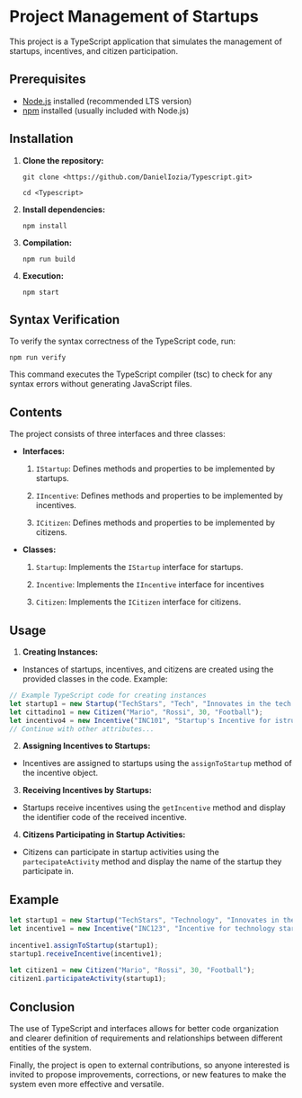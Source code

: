 # Project Management of Startups

This project is a TypeScript application that simulates the management of startups, incentives, and citizen participation.

## Prerequisites

- [Node.js](https://nodejs.org/) installed (recommended LTS version)
- [npm](https://www.npmjs.com/) installed (usually included with Node.js)

## Installation

1. **Clone the repository:**

   ```
   git clone <https://github.com/DanielIozia/Typescript.git>
    ```
    ```
    cd <Typescript>
    ```

 2. **Install dependencies:**

    ```
    npm install 
    ```

  3. **Compilation:**

      ```
      npm run build 
      ```

  4. **Execution:**

      ```
      npm start 
      ```


## Syntax Verification

To verify the syntax correctness of the TypeScript code, run:

```
npm run verify
```
This command executes the TypeScript compiler (tsc) to check for any syntax errors without generating JavaScript files.


## Contents

The project consists of three interfaces and three classes:

- **Interfaces:**
  1. `IStartup`: Defines methods and properties to be implemented by startups.

  2. `IIncentive`: Defines methods and properties to be implemented by incentives.

  3. `ICitizen`: Defines methods and properties to be implemented by citizens.

- **Classes:**
  1. `Startup`: Implements the `IStartup` interface for startups.

  2. `Incentive`: Implements the `IIncentive` interface for incentives

  3. `Citizen`: Implements the `ICitizen` interface for citizens.



## Usage

1. **Creating Instances:**
- Instances of startups, incentives, and citizens are created using the provided classes in the code. Example:

 ```typescript
 // Example TypeScript code for creating instances
let startup1 = new Startup("TechStars", "Tech", "Innovates in the tech sector", "Software development");
let cittadino1 = new Citizen("Mario", "Rossi", 30, "Football");
let incentivo4 = new Incentive("INC101", "Startup's Incentive for istruction", 60000, "Istruction");
// Continue with other attributes...

 ```

2. **Assigning Incentives to Startups:**
- Incentives are assigned to startups using the `assignToStartup` method of the incentive object.

3. **Receiving Incentives by Startups:**
- Startups receive incentives using the `getIncentive` method and display the identifier code of the received incentive.

4. **Citizens Participating in Startup Activities:**
- Citizens can participate in startup activities using the `partecipateActivity` method and display the name of the startup they participate in.

## Example

```typescript
let startup1 = new Startup("TechStars", "Technology", "Innovates in the tech sector", "Software development");
let incentive1 = new Incentive("INC123", "Incentive for technology startups", 50000, "Technology sector");
  
incentive1.assignToStartup(startup1);
startup1.receiveIncentive(incentive1);
  
let citizen1 = new Citizen("Mario", "Rossi", 30, "Football");
citizen1.participateActivity(startup1);

```



## Conclusion
The use of TypeScript and interfaces allows for better code organization and clearer definition of requirements and relationships between different entities of the system.

Finally, the project is open to external contributions, so anyone interested is invited to propose improvements, corrections, or new features to make the system even more effective and versatile.



